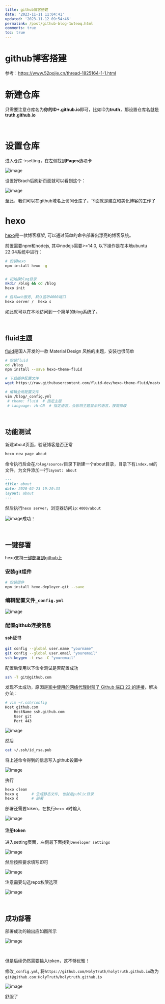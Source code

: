 ```yaml
---
title: github博客搭建
date: '2023-11-11 11:04:41'
updated: '2023-11-12 09:54:46'
permalink: /post/github-blog-1wteoq.html
comments: true
toc: true
---
```


# github博客搭建

参考：https://www.52pojie.cn/thread-1825164-1-1.html

# 新建仓库

只需要注意仓库名为<span style="font-weight: bold;" data-type="strong">你的ID+.github.io</span>即可，比如ID为<span style="font-weight: bold;" data-type="strong">truth</span>，那设置仓库名就是<span style="font-weight: bold;" data-type="strong">truth.github.io</span>

‍

# 设置仓库

进入仓库->setting，在左侧找到<span style="font-weight: bold;" data-type="strong">Pages</span>选项卡

​![image](assets/image-20231111122046-hgk3tnf.png)​

设置好Brach后刷新页面就可以看到这个：

​![image](assets/image-20231111122600-7kit2k3.png)​

至此，我们可以在github域名上访问仓库了，下面就是建立和美化博客的工作了

# hexo

[hexo]([https://hexo.io/zh-cn/](https://hexo.io/zh-cn/))是一款博客框架, 可以通过简单的命令部署出漂亮的博客系统。

前置需要npm和nodejs, 其中nodejs需要>=14.0, 以下操作是在本地ubuntu 22.04系统中进行：

```sh
# 安装hexo
npm install hexo -g


# 初始换blog目录
mkdir /blog && cd /blog
hexo init

# 启动web服务, 默认监听4000端口
hexo server /  hexo s

```

如此就可以在本地访问到一个简单的blog系统了。

‍

## fluid主题

[fluid](https://github.com/fluid-dev/hexo-theme-fluid)是国人开发的一款 Material Design 风格的主题，安装也很简单

```sh
# 安装fluid
cd /blog
npm install --save hexo-theme-fluid

# 下载插件配置文件
wget https://raw.githubusercontent.com/fluid-dev/hexo-theme-fluid/master/_config.yml -O /blog/_config.fluid.yml

# 编辑全局配置文件
vim /blog/_config.yml
 # theme: fluid  # 指定主题
 # language: zh-CN  # 指定语言，会影响主题显示的语言，按需修改

```

‍

## 功能测试

新建about页面，验证博客是否正常

```sh
hexo new page about
```

命令执行后会在`/blog/source/`​目录下新建一个about目录，目录下有`index.md`​的文件，为文件添加一行`layout: about`​

```md
---
title: about
date: 2020-02-23 19:20:33
layout: about
---
```

然后执行`hexo server`​，浏览器访问`ip:4000/about`​

​![image](assets/image-20231111173203-3xwtp53.png)成功！

‍

## 一键部署

hexo支持[一键部署到github](https://hexo.io/docs/one-command-deployment.html)上

### 安装git组件

```sh
# 安装组件
npm install hexo-deployer-git --save
```

### 编辑配置文件`_config.yml`​

​![image](assets/image-20231111185716-9r80pha.png)​

### 配置github连接信息

#### ssh证书

```sh
git config --global user.name "yourname" 
git config --global user.email "youremail"
ssh-keygen -t rsa -C "youremail"
```

配置后使用以下命令测试是否配置成功

```sh
ssh -T git@github.com
```

发现不太成功，原因是[家中使用的网络代理封禁了 Github 端口 22 的连接](https://blog.csdn.net/KevinHades/article/details/128848004)，解决办法：

```sh
# vim ~/.ssh/config
Host github.com
    HostName ssh.github.com
    User git
    Port 443
```

​![image](assets/image-20231111193944-tzqunhs.png)​

然后

```bash
cat ~/.ssh/id_rsa.pub
```

将上述命令得到的信息写入github设置中

​![image](assets/image-20231111190246-1qea9n7.png)​

执行

```sh
hexo clean
hexo g 		# 生成静态文件, 也就是public目录
hexo d		# 部署
```

部署还需要token，在执行`hexo d`​时输入

​![image](assets/image-20231111190631-2eetv77.png)​

#### 注册token

进入setting页面，左侧最下面找到`Developer settings`​

​![image](assets/image-20231111190803-vosmgbm.png)​

然后按照要求填写即可

![image](assets/image-20231111190845-xewy5fc.png)​

注意需要勾选repo权限选项

​![image](assets/image-20231111190929-pl8h8x2.png)​

‍

## 成功部署

部署成功的输出应如图所示

​![image](assets/image-20231111191055-93ad4sd.png)​

‍

但是后续仍然需要输入token，这不够优雅！

修改`_config.yml`​, 将`https://github.com/HolyTruth/holytruth.github.io`​改为`git@github.com:HolyTruth/holytruth.github.io`​

​![image](assets/image-20231111195849-3lffwzs.png)​

舒服了

‍
